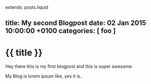 extends: posts.liquid

title:   My second Blogpost
date:    02 Jan 2015 10:00:00 +0100
categories: [ foo ]
---
# {{ title }}

Hey there this is my first blogpost and this is super awesome.

My Blog is lorem ipsum like, yes it is..
